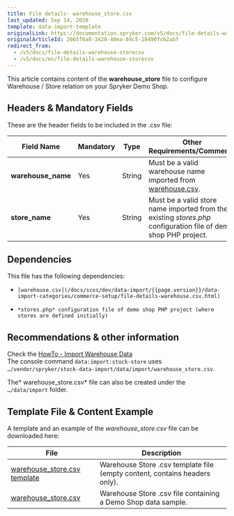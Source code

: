 ```yaml
---
title: File details- warehouse_store.csv
last_updated: Sep 14, 2020
template: data-import-template
originalLink: https://documentation.spryker.com/v5/docs/file-details-warehouse-storecsv
originalArticleId: 2665f6a8-3420-40ea-84c5-28490fc62abf
redirect_from:
  - /v5/docs/file-details-warehouse-storecsv
  - /v5/docs/en/file-details-warehouse-storecsv
---
```


This article contains content of the **warehouse_store** file to configure Warehouse / Store relation on your Spryker Demo Shop.

## Headers & Mandatory Fields 
These are the header fields to be included in the .csv file:

| Field Name | Mandatory | Type | Other Requirements/Comments | Description |
| --- | --- | --- | --- | --- |
| **warehouse_name** | Yes | String | Must be a valid warehouse name imported from [warehouse.csv](/docs/scos/dev/data-import/{{page.version}}/data-import-categories/commerce-setup/file-details-warehouse.csv.html). | Name of the warehouse. |
| **store_name** | Yes | String | Must be a valid store name imported from the existing *stores.php* configuration file of demo shop PHP project. | Name of the store. |

## Dependencies
This file has the following dependencies: 

*     [warehouse.csv](/docs/scos/dev/data-import/{{page.version}}/data-import-categories/commerce-setup/file-details-warehouse.csv.html)
*     *stores.php* configuration file of demo shop PHP project (where stores are defined initially)

## Recommendations & other information
Check the [HowTo - Import Warehouse Data](/docs/scos/dev/tutorials/{{page.version}}/howtos/feature-howtos/data-imports/howto-import-warehouse-data.html)  
The console command `data:import:stock-store` uses `…/vendor/spryker/stock-data-import/data/import/warehouse_store.csv`. 

The* warehouse_store.csv* file can also be created under the `…/data/import` folder. 

## Template File & Content Example
A template and an example of the *warehouse_store.csv* file can be downloaded here:

| File | Description |
| --- | --- |
| [warehouse_store.csv template](https://spryker.s3.eu-central-1.amazonaws.com/docs/Developer+Guide/Back-End/Data+Manipulation/Data+Ingestion/Data+Import/Data+Import+Categories/Commerce+Setup/Template+warehouse_store.csv) | Warehouse Store .csv template file (empty content, contains headers only). |
| [warehouse_store.csv](https://spryker.s3.eu-central-1.amazonaws.com/docs/Developer+Guide/Back-End/Data+Manipulation/Data+Ingestion/Data+Import/Data+Import+Categories/Commerce+Setup/warehouse_store.csv) | Warehouse Store .csv file containing a Demo Shop data sample. |
